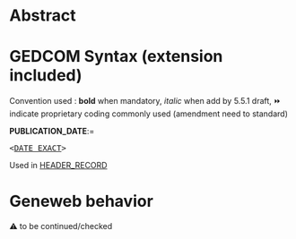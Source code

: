 ﻿# Abstract

# GEDCOM Syntax (extension included)
Convention used : **bold** when mandatory, _italic_ when add by 5.5.1 draft, &#x23E9; indicate proprietary coding commonly used (amendment need to standard)<br />

**PUBLICATION_DATE**:=
<pre>
&lt;<a href=Ged.DATE_EXACT>DATE_EXACT</a>&gt;
</pre>
Used in <a href=Ged.HEADER_RECORD>HEADER_RECORD</a><br />

# Geneweb behavior


:warning: to be continued/checked

